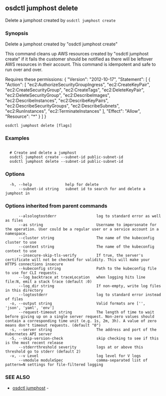 ## osdctl jumphost delete

Delete a jumphost created by `osdctl jumphost create`

### Synopsis

Delete a jumphost created by "osdctl jumphost create"

  This command cleans up AWS resources created by "osdctl jumphost create" if it
  fails the customer should be notified as there will be leftover AWS resources
  in their account. This command is idempotent and safe to run over and over.

  Requires these permissions:
  {
    "Version": "2012-10-17",
    "Statement": [
      {
        "Action": [
          "ec2:AuthorizeSecurityGroupIngress",
          "ec2:CreateKeyPair",
          "ec2:CreateSecurityGroup",
          "ec2:CreateTags",
          "ec2:DeleteKeyPair",
          "ec2:DeleteSecurityGroup",
          "ec2:DescribeImages",
          "ec2:DescribeInstances",
          "ec2:DescribeKeyPairs",
          "ec2:DescribeSecurityGroups",
          "ec2:DescribeSubnets",
          "ec2:RunInstances",
          "ec2:TerminateInstances"
        ],
        "Effect": "Allow",
        "Resource": "*"
      }
    ]
  }

```
osdctl jumphost delete [flags]
```

### Examples

```

  # Create and delete a jumphost
  osdctl jumphost create --subnet-id public-subnet-id
  osdctl jumphost delete --subnet-id public-subnet-id
```

### Options

```
  -h, --help               help for delete
      --subnet-id string   subnet id to search for and delete a jumphost in
```

### Options inherited from parent commands

```
      --alsologtostderr                  log to standard error as well as files
      --as string                        Username to impersonate for the operation. User could be a regular user or a service account in a namespace.
      --cluster string                   The name of the kubeconfig cluster to use
      --context string                   The name of the kubeconfig context to use
      --insecure-skip-tls-verify         If true, the server's certificate will not be checked for validity. This will make your HTTPS connections insecure
      --kubeconfig string                Path to the kubeconfig file to use for CLI requests.
      --log_backtrace_at traceLocation   when logging hits line file:N, emit a stack trace (default :0)
      --log_dir string                   If non-empty, write log files in this directory
      --logtostderr                      log to standard error instead of files
  -o, --output string                    Valid formats are ['', 'json', 'yaml', 'env']
      --request-timeout string           The length of time to wait before giving up on a single server request. Non-zero values should contain a corresponding time unit (e.g. 1s, 2m, 3h). A value of zero means don't timeout requests. (default "0")
  -s, --server string                    The address and port of the Kubernetes API server
  -S, --skip-version-check               skip checking to see if this is the most recent release
      --stderrthreshold severity         logs at or above this threshold go to stderr (default 2)
  -v, --v Level                          log level for V logs
      --vmodule moduleSpec               comma-separated list of pattern=N settings for file-filtered logging
```

### SEE ALSO

* [osdctl jumphost](osdctl_jumphost.md)	 - 

